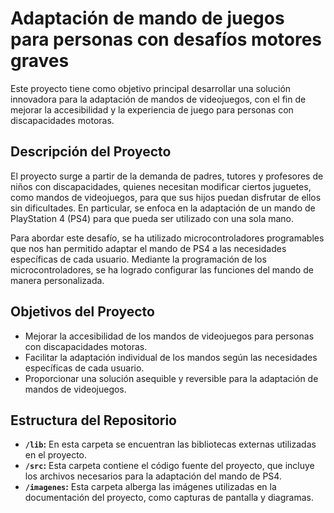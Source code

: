 # Adaptación de mando de juegos para personas con desafíos motores graves

Este proyecto tiene como objetivo principal desarrollar una solución innovadora para la adaptación de mandos de videojuegos, con el fin de mejorar la accesibilidad y la experiencia de juego para personas con discapacidades motoras.

## Descripción del Proyecto

El proyecto surge a partir de la demanda de padres, tutores y profesores de niños con discapacidades, quienes necesitan modificar ciertos juguetes, como mandos de videojuegos, para que sus hijos puedan disfrutar de ellos sin dificultades. En particular, se enfoca en la adaptación de un mando de PlayStation 4 (PS4) para que pueda ser utilizado con una sola mano.

Para abordar este desafío, se ha utilizado microcontroladores programables que nos han permitido adaptar el mando de PS4 a las necesidades específicas de cada usuario. Mediante la programación de los microcontroladores, se ha logrado configurar las funciones del mando de manera personalizada.

## Objetivos del Proyecto

- Mejorar la accesibilidad de los mandos de videojuegos para personas con discapacidades motoras.
- Facilitar la adaptación individual de los mandos según las necesidades específicas de cada usuario.
- Proporcionar una solución asequible y reversible para la adaptación de mandos de videojuegos.

## Estructura del Repositorio

- **`/lib`:** En esta carpeta se encuentran las bibliotecas externas utilizadas en el proyecto.
- **`/src`:** Esta carpeta contiene el código fuente del proyecto, que incluye los archivos necesarios para la adaptación del mando de PS4.
- **`/imagenes`:** Esta carpeta alberga las imágenes utilizadas en la documentación del proyecto, como capturas de pantalla y diagramas.

